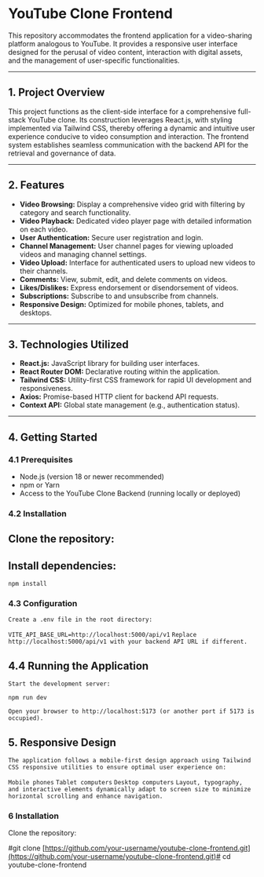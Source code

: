 # YouTube Clone Frontend

This repository accommodates the frontend application for a video-sharing platform analogous to YouTube. It provides a responsive user interface designed for the perusal of video content, interaction with digital assets, and the management of user-specific functionalities.

---

## 1. Project Overview

This project functions as the client-side interface for a comprehensive full-stack YouTube clone. Its construction leverages React.js, with styling implemented via Tailwind CSS, thereby offering a dynamic and intuitive user experience conducive to video consumption and interaction. The frontend system establishes seamless communication with the backend API for the retrieval and governance of data.

---

## 2. Features

- **Video Browsing:** Display a comprehensive video grid with filtering by category and search functionality.
- **Video Playback:** Dedicated video player page with detailed information on each video.
- **User Authentication:** Secure user registration and login.
- **Channel Management:** User channel pages for viewing uploaded videos and managing channel settings.
- **Video Upload:** Interface for authenticated users to upload new videos to their channels.
- **Comments:** View, submit, edit, and delete comments on videos.
- **Likes/Dislikes:** Express endorsement or disendorsement of videos.
- **Subscriptions:** Subscribe to and unsubscribe from channels.
- **Responsive Design:** Optimized for mobile phones, tablets, and desktops.

---

## 3. Technologies Utilized

- **React.js:** JavaScript library for building user interfaces.
- **React Router DOM:** Declarative routing within the application.
- **Tailwind CSS:** Utility-first CSS framework for rapid UI development and responsiveness.
- **Axios:** Promise-based HTTP client for backend API requests.
- **Context API:** Global state management (e.g., authentication status).

---

## 4. Getting Started

### 4.1 Prerequisites

- Node.js (version 18 or newer recommended)
- npm or Yarn
- Access to the YouTube Clone Backend (running locally or deployed)

### 4.2 Installation

## Clone the repository:

## Install dependencies:

`npm install`

### 4.3 Configuration

`Create a .env file in the root directory:`


`VITE_API_BASE_URL=http://localhost:5000/api/v1`
`Replace http://localhost:5000/api/v1 with your backend API URL if different.`

## 4.4 Running the Application
`Start the development server:`

`npm run dev`

`Open your browser to http://localhost:5173 (or another port if 5173 is occupied).`


## 5. Responsive Design
`The application follows a mobile-first design approach using Tailwind CSS responsive utilities to ensure optimal user experience on:`

`Mobile phones`
`Tablet computers`
`Desktop computers`
`Layout, typography, and interactive elements dynamically adapt to screen size to minimize horizontal scrolling and enhance navigation.`


### 6 Installation

Clone the repository:

#git clone [https://github.com/your-username/youtube-clone-frontend.git](https://github.com/your-username/youtube-clone-frontend.git)#
cd youtube-clone-frontend